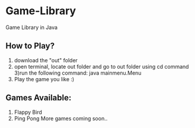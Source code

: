 # Game-Library
Game Library in Java

## How to Play?
1) download the "out" folder 
2) open terminal, locate out folder and go to out folder using cd command
3)run the following command: java mainmenu.Menu
4) Play the game you like :)

## Games Available:
1) Flappy Bird 
2) Ping Pong
More games coming soon..
